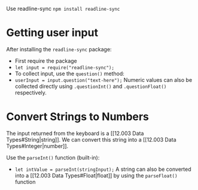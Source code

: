 Use readline-sync
`npm install readline-sync`

# Getting user input
After installing the `readline-sync` package:
- First require the package
- `let input = require("readline-sync");`
- To collect input, use the `question()` method:
- `userInput = input.question("text-here");`
Numeric values can also be collected directly using `.questionInt()` and `.questionFloat()` respectively.
# Convert Strings to Numbers
The input returned from the keyboard is a [[12.003 Data Types#String|string]].
We can convert this string into a [[12.003 Data Types#Integer|number]].

Use the `parseInt()` function (built-in):
- `let intValue = parseInt(stringInput);`
A string can also be converted into a [[12.003 Data Types#Float|float]] by using the `parseFloat()` function
